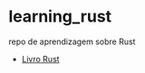 # learning_rust
repo de aprendizagem sobre Rust

- [Livro Rust](https://rust-br.github.io/rust-book-pt-br)
